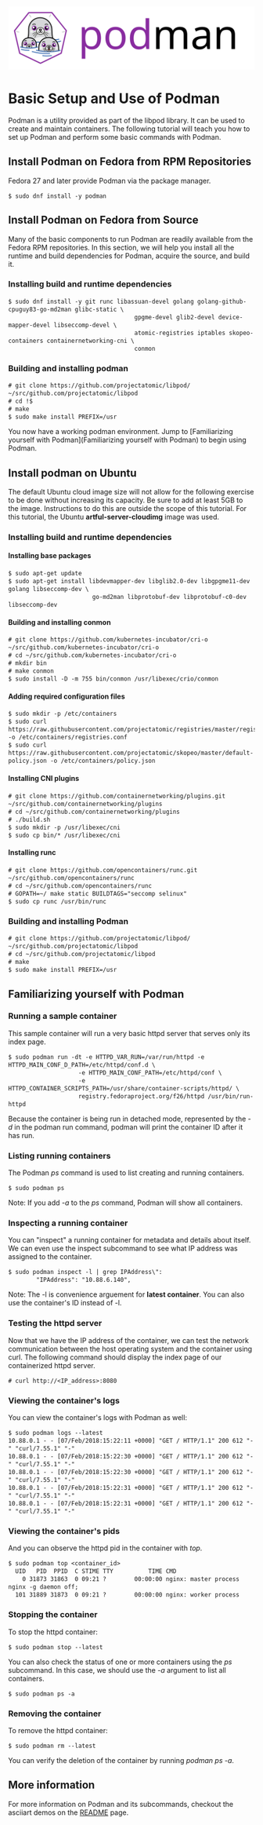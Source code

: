 ![PODMAN logo](../../logo/podman-logo-source.svg)

# Basic Setup and Use of Podman
Podman is a utility provided as part of the libpod library.  It can be used to create and maintain
containers. The following tutorial will teach you how to set up Podman and perform some basic
commands with Podman.

## Install Podman on Fedora from RPM Repositories
Fedora 27 and later provide Podman via the package manager.
```
$ sudo dnf install -y podman
```

## Install Podman on Fedora from Source
Many of the basic components to run Podman are readily available from the Fedora RPM repositories.  In this section, we will help you install all the runtime and build dependencies for Podman, acquire the source, and build it.

### Installing build and runtime dependencies
```
$ sudo dnf install -y git runc libassuan-devel golang golang-github-cpuguy83-go-md2man glibc-static \
                                    gpgme-devel glib2-devel device-mapper-devel libseccomp-devel \
                                    atomic-registries iptables skopeo-containers containernetworking-cni \
                                    conmon
```
### Building and installing podman
```
# git clone https://github.com/projectatomic/libpod/ ~/src/github.com/projectatomic/libpod
# cd !$
# make
$ sudo make install PREFIX=/usr
```

You now have a working podman environment.  Jump to [Familiarizing yourself with Podman](Familiarizing yourself with Podman)
to begin using Podman.

## Install podman on Ubuntu

The default Ubuntu cloud image size will not allow for the following exercise to be done without increasing its
capacity.  Be sure to add at least 5GB to the image. Instructions to do this are outside the scope of this
tutorial. For this tutorial, the Ubuntu **artful-server-cloudimg** image was used.

### Installing build and runtime dependencies

#### Installing base packages
```
$ sudo apt-get update
$ sudo apt-get install libdevmapper-dev libglib2.0-dev libgpgme11-dev golang libseccomp-dev \
                        go-md2man libprotobuf-dev libprotobuf-c0-dev libseccomp-dev
```
#### Building and installing conmon
```
# git clone https://github.com/kubernetes-incubator/cri-o ~/src/github.com/kubernetes-incubator/cri-o
# cd ~/src/github.com/kubernetes-incubator/cri-o
# mkdir bin
# make conmon
$ sudo install -D -m 755 bin/conmon /usr/libexec/crio/conmon
```
#### Adding required configuration files
```
$ sudo mkdir -p /etc/containers
$ sudo curl https://raw.githubusercontent.com/projectatomic/registries/master/registries.fedora -o /etc/containers/registries.conf
$ sudo curl https://raw.githubusercontent.com/projectatomic/skopeo/master/default-policy.json -o /etc/containers/policy.json
```
#### Installing CNI plugins
```
# git clone https://github.com/containernetworking/plugins.git ~/src/github.com/containernetworking/plugins
# cd ~/src/github.com/containernetworking/plugins
# ./build.sh
$ sudo mkdir -p /usr/libexec/cni
$ sudo cp bin/* /usr/libexec/cni
```
#### Installing runc
```
# git clone https://github.com/opencontainers/runc.git ~/src/github.com/opencontainers/runc
# cd ~/src/github.com/opencontainers/runc
# GOPATH=~/ make static BUILDTAGS="seccomp selinux"
$ sudo cp runc /usr/bin/runc
```

### Building and installing Podman
```
# git clone https://github.com/projectatomic/libpod/ ~/src/github.com/projectatomic/libpod
# cd ~/src/github.com/projectatomic/libpod
# make
$ sudo make install PREFIX=/usr
```

## Familiarizing yourself with Podman

### Running a sample container
This sample container will run a very basic httpd server that serves only its index
page.
```
$ sudo podman run -dt -e HTTPD_VAR_RUN=/var/run/httpd -e HTTPD_MAIN_CONF_D_PATH=/etc/httpd/conf.d \
                    -e HTTPD_MAIN_CONF_PATH=/etc/httpd/conf \
                    -e HTTPD_CONTAINER_SCRIPTS_PATH=/usr/share/container-scripts/httpd/ \
                    registry.fedoraproject.org/f26/httpd /usr/bin/run-httpd
```
Because the container is being run in detached mode, represented by the *-d* in the podman run command, podman
will print the container ID after it has run.

### Listing running containers
The Podman *ps* command is used to list creating and running containers.
```
$ sudo podman ps
```

Note: If you add *-a* to the *ps* command, Podman will show all containers.
### Inspecting a running container
You can "inspect" a running container for metadata and details about itself.  We can even use
the inspect subcommand to see what IP address was assigned to the container.
```
$ sudo podman inspect -l | grep IPAddress\":
        "IPAddress": "10.88.6.140",
```

Note: The -l is convenience arguement for **latest container**.  You can also use the container's ID instead
of -l.

### Testing the httpd server
Now that we have the IP address of the container, we can test the network communication between the host
operating system and the container using curl. The following command should display the index page of our
containerized httpd server.
```
# curl http://<IP_address>:8080
```

### Viewing the container's logs
You can view the container's logs with Podman as well:
```
$ sudo podman logs --latest
10.88.0.1 - - [07/Feb/2018:15:22:11 +0000] "GET / HTTP/1.1" 200 612 "-" "curl/7.55.1" "-"
10.88.0.1 - - [07/Feb/2018:15:22:30 +0000] "GET / HTTP/1.1" 200 612 "-" "curl/7.55.1" "-"
10.88.0.1 - - [07/Feb/2018:15:22:30 +0000] "GET / HTTP/1.1" 200 612 "-" "curl/7.55.1" "-"
10.88.0.1 - - [07/Feb/2018:15:22:31 +0000] "GET / HTTP/1.1" 200 612 "-" "curl/7.55.1" "-"
10.88.0.1 - - [07/Feb/2018:15:22:31 +0000] "GET / HTTP/1.1" 200 612 "-" "curl/7.55.1" "-"
```

### Viewing the container's pids
And you can observe the httpd pid in the container with *top*.
```
$ sudo podman top <container_id>
  UID   PID  PPID  C STIME TTY          TIME CMD
    0 31873 31863  0 09:21 ?        00:00:00 nginx: master process nginx -g daemon off;
  101 31889 31873  0 09:21 ?        00:00:00 nginx: worker process
```

### Stopping the container
To stop the httpd container:
```
$ sudo podman stop --latest
```
You can also check the status of one or more containers using the *ps* subcommand. In this case, we should
use the *-a* argument to list all containers.
```
$ sudo podman ps -a
```

### Removing the container
To remove the httpd container:
```
$ sudo podman rm --latest
```
You can verify the deletion of the container by running *podman ps -a*.
## More information

For more information on Podman and its subcommands, checkout the asciiart demos on the [README](https://github.com/projectatomic/libpod#commands)
page.
